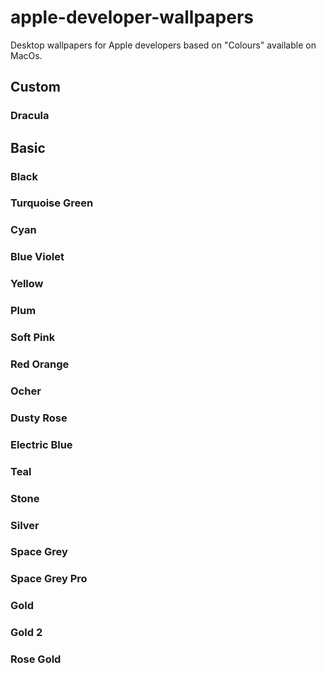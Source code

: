 # apple-developer-wallpapers
Desktop wallpapers for Apple developers based on "Colours" available on MacOs.

## Custom

### Dracula

## Basic

### Black
### Turquoise Green
### Cyan
### Blue Violet
### Yellow
### Plum
### Soft Pink
### Red Orange
### Ocher
### Dusty Rose
### Electric Blue
### Teal
### Stone
### Silver
### Space Grey
### Space Grey Pro
### Gold
### Gold 2
### Rose Gold
